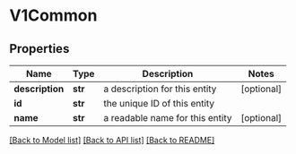 # V1Common

## Properties
Name | Type | Description | Notes
------------ | ------------- | ------------- | -------------
**description** | **str** | a description for this entity | [optional] 
**id** | **str** | the unique ID of this entity | 
**name** | **str** | a readable name for this entity | [optional] 

[[Back to Model list]](../README.md#documentation-for-models) [[Back to API list]](../README.md#documentation-for-api-endpoints) [[Back to README]](../README.md)


